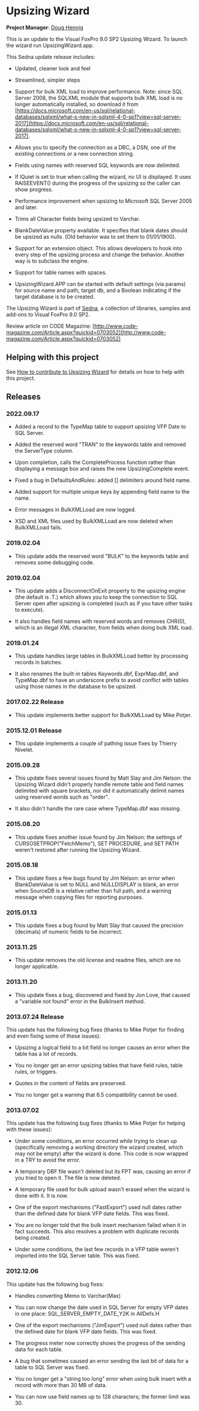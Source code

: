 # Upsizing Wizard

**Project Manager**: [Doug Hennig](mailto:dhennig@stonefieldquery.com)

This is an update to the Visual FoxPro 9.0 SP2 Upsizing Wizard. To launch the wizard run UpsizingWizard.app.

This Sedna update release includes:

*  Updated, cleaner look and feel

*  Streamlined, simpler steps

*  Support for bulk XML load to improve performance. Note: since SQL Server 2008, the SQLXML module that supports bulk XML load is no longer automatically installed, so download it from [https://docs.microsoft.com/en-us/sql/relational-databases/sqlxml/what-s-new-in-sqlxml-4-0-sp1?view=sql-server-2017](https://docs.microsoft.com/en-us/sql/relational-databases/sqlxml/what-s-new-in-sqlxml-4-0-sp1?view=sql-server-2017).

*  Allows you to specify the connection as a DBC, a DSN, one of the existing connections or a new connection string.

*  Fields using names with reserved SQL keywords are now delimited.

*  If lQuiet is set to true when calling the wizard, no UI is displayed. It uses RAISEEVENT() during the progress of the upsizing so the caller can show progress.

*  Performance improvement when upsizing to Microsoft SQL Server 2005 and later.

*  Trims all Character fields being upsized to Varchar. 

*  BlankDateValue property available. It specifies that blank dates should be upsized as nulls. (Old behavior was to set them to 01/01/1900).

*  Support for an extension object. This allows developers to hook into every step of the upsizing process and change the behavior. Another way is to subclass the engine.

*  Support for table names with spaces.

*  UpsizingWizard.APP can be started with default settings (via params) for source name and path, target db, and a Boolean indicating if the target database is to be created.

The Upsizing Wizard is part of [Sedna](https://github.com/VFPX/Sedna), a collection of libraries, samples and add-ons to Visual FoxPro 9.0 SP2.

Review article on CODE Magazine: [http://www.code-magazine.com/Article.aspx?quickid=0703052](http://www.code-magazine.com/Article.aspx?quickid=0703052)

## Helping with this project

See [How to contribute to Upsizing Wizard](.github/CONTRIBUTING.md) for details on how to help with this project.

## Releases

### 2022.09.17

* Added a record to the TypeMap table to support upsizing VFP Date to SQL Server.

* Added the reserved word "TRAN" to the keywords table and removed the ServerType column.

* Upon completion, calls the CompleteProcess function rather than displaying a message box and raises the new UpsizingComplete event.

* Fixed a bug in DefaultsAndRules: added [] delimiters around field name.

* Added support for multiple unique keys by appending field name to the name. 

* Error messages in BulkXMLLoad are now logged.

* XSD and XML files used by BulkXMLLoad are now deleted when BulkXMLLoad fails.

### 2019.02.04

* This update adds the reserved word "BULK" to the keywords table and removes some debugging code.

### 2019.02.04

* This update adds a DisconnectOnExit property to the upsizing engine (the default is .T.) which allows you to keep the connection to SQL Server open after upsizing is completed (such as if you have other tasks to execute).

* It also handles field names with reserved words and removes CHR(0), which is an illegal XML character, from fields when doing bulk XML load.

### 2019.01.24

* This update handles large tables in BulkXMLLoad better by processing records in batches.

* It also renames the built-in tables Keywords.dbf, ExprMap.dbf, and TypeMap.dbf to have an underscore prefix to avoid conflict with tables using those names in the database to be upsized.

### 2017.02.22 Release

* This update implements better support for BulkXMLLoad by Mike Potjer.

### 2015.12.01 Release

* This update implements a couple of pathing issue fixes by Thierry Nivelet.

### 2015.09.28

* This update fixes several issues found by Matt Slay and Jim Nelson: the Upsizing Wizard didn't properly handle remote table and field names delimited with square brackets, nor did it automatically delimit names using reserved words such as "order".

* It also didn't handle the rare case where TypeMap.dbf was missing.

### 2015.08.20

* This update fixes another issue found by Jim Nelson: the settings of CURSOSETPROP("FetchMemo"), SET PROCEDURE, and SET PATH weren't restored after running the Upsizing Wizard.

### 2015.08.18

* This update fixes a few bugs found by Jim Nelson: an error when BlankDateValue is set to NULL and NULLDISPLAY is blank, an error when SourceDB is a relative rather than full path, and a warning message when copying files for reporting purposes.

### 2015.01.13

* This update fixes a bug found by Matt Slay that caused the precision (decimals) of numeric fields to be incorrect.

### 2013.11.25

* This update removes the old license and readme files, which are no longer applicable.

### 2013.11.20

* This update fixes a bug, discovered and fixed by Jon Love, that caused a "variable not found" error in the BulkInsert method.

### 2013.07.24 Release

This update has the following bug fixes (thanks to Mike Potjer for finding and even fixing some of these issues):

* Upsizing a logical field to a bit field no longer causes an error when the table has a lot of records.
    
* You no longer get an error upsizing tables that have field rules, table rules, or triggers.

* Quotes in the content of fields are preserved.

* You no longer get a warning that 6.5 compatibility cannot be used.

### 2013.07.02

This update has the following bug fixes (thanks to Mike Potjer for helping with these issues):

* Under some conditions, an error occurred while trying to clean up (specifically removing a working directory the wizard created, which may not be empty) after the wizard is done. This code is now wrapped in a TRY to avoid the error.

* A temporary DBF file wasn't deleted but its FPT was, causing an error if you tried to open it. The file is now deleted.

* A temporary file used for bulk upload wasn't erased when the wizard is done with it. It is now.

* One of the export mechanisms ("FastExport") used null dates rather than the defined date for blank VFP date fields. This was fixed.

* You are no longer told that the bulk insert mechanism failed when it in fact succeeds. This also resolves a problem with duplicate records being created.

* Under some conditions, the last few records in a VFP table weren't imported into the SQL Server table. This was fixed.

### 2012.12.06

This update has the following bug fixes:

* Handles converting Memo to Varchar(Max)

* You can now change the date used in SQL Server for empty VFP dates in one place: SQL_SERVER_EMPTY_DATE_Y2K in AllDefs.H

* One of the export mechanisms ("JimExport") used null dates rather than the defined date for blank VFP date fields. This was fixed.

* The progress meter now correctly shows the progress of the sending data for each table.

* A bug that sometimes caused an error sending the last bit of data for a table to SQL Server was fixed.

* You no longer get a "string too long" error when using bulk insert with a record with more than 30 MB of data.

* You can now use field names up to 128 characters; the former limit was 30.
